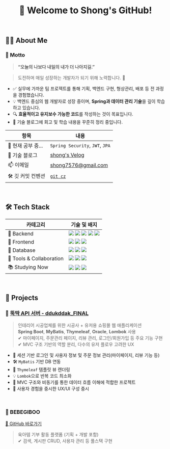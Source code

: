 <h1 align="center">👋 Welcome to Shong's GitHub!</h1>

<br/>

## 🧑‍💻 About Me

### 💬 Motto
> **“오늘의 나보다 내일의 내가 더 나아지길.”**


> 도전하며 매일 성장하는 개발자가 되기 위해 노력합니다. 🚀
- ✅ 실무에 가까운 팀 프로젝트를 통해 기획, 백엔드 구현, 형상관리, 배포 등 전 과정을 경험했습니다.
- 💡 백엔드 중심의 웹 개발자로 성장 중이며, **Spring과 데이터 관리 기술**을 깊이 학습하고 있습니다.  
- 🔍 **효율적이고 유지보수 가능한 코드**를 작성하는 것이 목표입니다.
- 📝 기술 블로그에 회고 및 학습 내용을 꾸준히 정리 중입니다.

| 항목               | 내용                                                   |
|------------------|------------------------------------------------------|
| 🌱 현재 공부 중...     | `Spring Security`, `JWT`, `JPA`                        |
| 📘 기술 블로그       | [shong's Velog](https://velog.io/@shong69/posts)                |
| 📫 이메일           | shong7576@gmail.com                                    |
| 🛠 깃 커밋 컨벤션     | [`git cz`](https://github.com/commitizen/cz-cli)        |

<br/>


## 🛠 Tech Stack

| 카테고리           | 기술 및 배지                                                                                          |
|------------------|------------------------------------------------------------------------------------------------------|
| 🔹 Backend       | <img src="https://img.shields.io/badge/Java-007396?style=flat&logo=java&logoColor=white"/> <img src="https://img.shields.io/badge/Spring%20Boot-6DB33F?style=flat&logo=springboot&logoColor=white"/> <img src="https://img.shields.io/badge/MyBatis-FF5733?style=flat&logoColor=white"/> <img src="https://img.shields.io/badge/JSP/Servlet-2C2255?style=flat&logo=java&logoColor=white"/> <img src="https://img.shields.io/badge/JPA-%20Hibernate%20ORM-blue?logo=hibernate"/>|
| 🔹 Frontend      |  <img src="https://img.shields.io/badge/JavaScript-F7DF1E?style=flat&logo=javascript&logoColor=black"/> <img src="https://img.shields.io/badge/jQuery-0769AD?style=flat&logo=jquery&logoColor=white"/> <img src="https://img.shields.io/badge/Thymeleaf-005F0F?style=flat&logo=thymeleaf&logoColor=white"/> |
| 🔹 Database      | <img src="https://img.shields.io/badge/MySQL-4479A1?style=flat&logo=mysql&logoColor=white"/> <img src="https://img.shields.io/badge/Oracle-F80000?style=flat&logo=oracle&logoColor=white"/> <img src="https://img.shields.io/badge/Redis-enabled-red?logo=redis"/>|
| 🔹 Tools & Collaboration | <img src="https://img.shields.io/badge/Git-F05032?style=flat&logo=git&logoColor=white"/> <img src="https://img.shields.io/badge/Commitizen-EF6C00?style=flat&logo=git&logoColor=white"/> <img src="https://img.shields.io/badge/Eclipse-2C2255?style=flat&logo=eclipse&logoColor=white"/> |
| 📚 Studying Now  | <img src="https://img.shields.io/badge/JPA-6DB33F?style=flat&logo=hibernate&logoColor=white"/> <img src="https://img.shields.io/badge/JWT-000000?style=flat&logo=jsonwebtokens&logoColor=white"/> <img src="https://img.shields.io/badge/Spring%20Security-6DB33F?style=flat&logo=springsecurity&logoColor=white"/> |

<br/>

## 📌 Projects

### 🥚 [뚝딱 API 서버 - ddukddak_FINAL](https://github.com/shong69/ddukddak_FINAL)

> 인테리어 시공업체를 위한 시공사 + 유저용 쇼핑몰 웹 애플리케이션  
> **Spring Boot**, **MyBatis**, **Thymeleaf**, **Oracle**, **Lombok** 사용  
> ✔ 마이페이지, 주문관리 페이지, 리뷰 관리, 로그인/회원가입 등 주요 기능 구현  
> ✔ MVC 구조 기반의 역할 분리, 다수의 유저 플로우 고려한 UX

- 👤 세션 기반 로그인 및 사용자 정보 및 주문 정보 관리(마이페이지, 리뷰 기능 등)
- 🛠 `MyBatis` 기반 DB 연동
- 🎨 `Thymeleaf` 템플릿 뷰 렌더링
- 💡 `Lombok`으로 반복 코드 최소화
- 📂 MVC 구조와 비동기를 통한 데이터 흐름 이해에 적합한 프로젝트
- 🌱 사용자 경험을 중시한  UX/UI 구성 중시
  
<br/>

### 🎨 BEBEGIBOO
[🔗 GitHub 바로가기](https://github.com/shong69/BEBEGIBOO)

> 육아템 기부 활동 플랫폼 (기획 + 개발 포함)   
> ✔ 검색, 게시판 CRUD, 사용자 관리 등 풀스택 구현  




